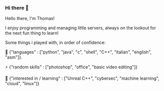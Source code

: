 ### Hi there 👋
Hello there, I'm Thomas!

I enjoy programming and managing little servers, always on the lookout for the next fun thing to learn!

Some things i played with, in order of confidence:

🌱 {"languages" : ["python", "java", "c", "shell", "C++", "italian", "english", "asm"]}.

⚡ {"random skills" : ["photoshop", "office", "basic video editing"]}

🔭 {"interested in / learning" : ["Unreal C++", "cybersec", "machine learning", "cloud", "linux"]}



